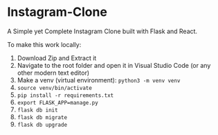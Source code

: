 # Instagram-Clone
A Simple yet Complete Instagram Clone built with Flask and React.

To make this work locally:

1. Download Zip and Extract it
2. Navigate to the root folder and open it in Visual Studio Code (or any other modern text editor)
3. Make a venv (virtual environment):
  `python3 -m venv venv`
4. `source venv/bin/activate`
5. `pip install -r requirements.txt`
6. `export FLASK_APP=manage.py`
7. `flask db init`
8. `flask db migrate`
9. `flask db upgrade`
